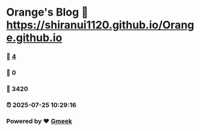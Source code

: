 # Orange's Blog :link: https://shiranui1120.github.io/Orange.github.io 
### :page_facing_up: [4](https://shiranui1120.github.io/Orange.github.io/tag.html) 
### :speech_balloon: 0 
### :hibiscus: 3420 
### :alarm_clock: 2025-07-25 10:29:16 
### Powered by :heart: [Gmeek](https://github.com/Meekdai/Gmeek)
